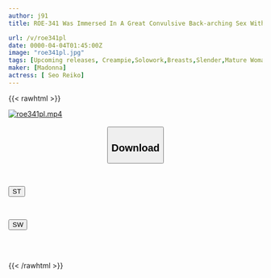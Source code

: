 ```yaml
---
author: j91
title: ROE-341 Was Immersed In A Great Convulsive Back-arching Sex With My Beloved Daughter's Boyfriend. Reiko Seo

url: /v/roe341pl
date: 0000-04-04T01:45:00Z
image: "roe341pl.jpg"
tags: [Upcoming releases, Creampie,Solowork,Breasts,Slender,Mature Woman	]
maker: [Madonna]
actress: [ Seo Reiko]
---
```



{{< rawhtml >}}

<div class="video" data-videoid="pending_link.html">
    <a href="javascript:;">
        <img src="/v/roe341pl/roe341pl.jpg" width="WIDTH" height="HEIGHT" alt="roe341pl.mp4" loading="lazy">
    </a>
</div>

<script type="text/javascript" src="https://j91.asia/asset/on-demand-pend.js"></script>

<br>
  <link rel="stylesheet" href="https://j91.asia/asset/bs5.css">
  
  <center>
  <button class="btn btn-primary" type="button" data-bs-toggle="collapse" data-bs-target=".multi-collapse" aria-expanded="false" aria-controls="multiCollapseExample1 multiCollapseExample2"><h2>Download</h2></button></center>
</p>
<div class="row">
  <div class="col">
    <div class="collapse multi-collapse" id="multiCollapseExample1">
      <div class="card card-body">
	      	      <br>
<div class="buttons">  
<p><a href="https://j91.asia/pending_link.html" target="_blank"><button class="btn-hover color-3"><i class="fa fa-download"></i> ST</button></a></p></div>
    </div>
  </div>
</div>
  <div class="col">
    <div class="collapse multi-collapse" id="multiCollapseExample2">
      <div class="card card-body">
	      <br>
<div class="buttons">
<p><a href="https://j91.asia/pending_link.html" target="_blank"><button class="btn-hover color-2"><i class="fa fa-download"></i> SW</button></a></p></div>
<br><br>
      </div>
    </div>
  </div>
</div>

{{< /rawhtml >}}